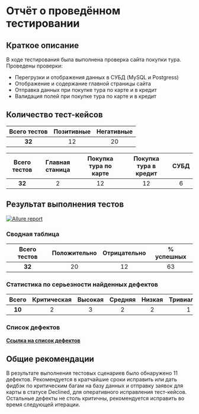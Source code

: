 # Отчёт о проведённом тестировании

## Краткое описание

В ходе тестирования была выполнена проверка сайта покупки тура. Проведены проверки:

* Перегрузки и отображения данных в СУБД (MySQL и Postgress)
* Отображение и содержание главной страницы сайта
* Отправка данных при покупке тура по карте и в кредит
* Валидация полей при покупке тура по карте и в кредит

## Количество тест-кейсов

| **Всего тестов** | Позитивные | Негативные |
|:-:|:-:|:-:
| **32** | 12 | 20 |

| **Всего тестов** | Главная станица | Покупка тура по карте | Покупка тура в кредит | СУБД |
|:-:|:-:|:-:|:-:|:-:|
| **32** | 2 | 12 | 12 | 6 |

## Результат выполнения тестов

[![Allure report](https://img.shields.io/badge/Allure%20Report-deployed-yellowgreen)](https://flyingdog265.github.io/NetologyDiploma/)

### Сводная таблица

| **Всего тестов** | Положительно | Отрицательно | % успешных |
|:-:|:-:|:-:|:-:|
| **32** | 20 | 12 | 63 |

### Статистика по серьезности найденных дефектов

| **Всего** | Критическая | Высокая | Средняя | Низкая | Тривиальная |
|:-:|:-:|:-:|:-:|:-:|:-:|
| **10** | 2 | 3 | 2 |2 | 1 |

### Список дефектов

[**Ссылка на список дефектов**](https://github.com/FlyingDog265/NetologyDiploma/issues)

## Общие рекомендации

В результате выполнения тестовых сценариев было обнаружено 11 дефектов. Рекомендуется в кратчайшие сроки исправить или
дать фидбэк по критическим багам на базу данных и отправку заявок для карты в статусе Declined, для оперативного
исправления тест-кейсов. Остальные дефекты не столь критичны, рекомендуется исправить во время следующей итерации.
